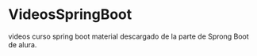 # VideosSpringBoot
videos curso spring boot
material descargado de la parte de Sprong Boot de alura.
